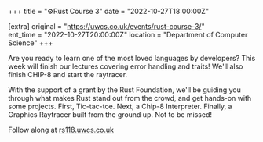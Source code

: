 +++
title = "⚙️Rust Course 3"
date = "2022-10-27T18:00:00Z"

[extra]
original = "https://uwcs.co.uk/events/rust-course-3/"    
ent_time = "2022-10-27T20:00:00Z"
location = "Department of Computer Science"
+++

Are you ready to learn one of the most loved languages by developers? This week will finish our lectures covering error handling and traits! We'll also finish CHIP-8 and start the raytracer.

With the support of a grant by the Rust Foundation, we'll be guiding you through what makes Rust stand out from the crowd, and get hands-on with some projects. First, Tic-tac-toe. Next, a Chip-8 Interpreter. Finally, a Graphics Raytracer built from the ground up. Not to be missed!

Follow along at [rs118.uwcs.co.uk](https://rs118.uwcs.co.uk)
